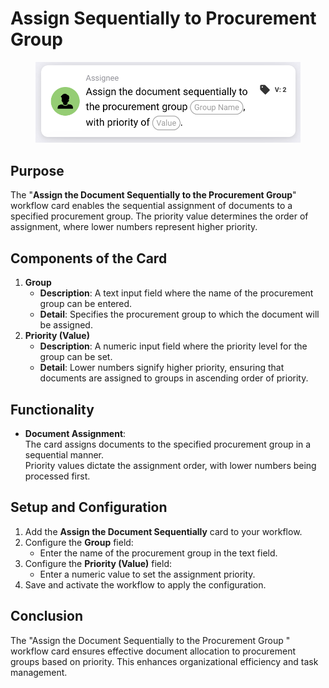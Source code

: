 # Assign Sequentially to Procurement Group

<figure><img src="../../../../.gitbook/assets/image (10) (1) (2).png" alt="" width="563"><figcaption></figcaption></figure>

## **Purpose**

The "**Assign the Document Sequentially to the Procurement Group**" workflow card enables the sequential assignment of documents to a specified procurement group. The priority value determines the order of assignment, where lower numbers represent higher priority.

## **Components of the Card**

1. **Group**
   * **Description**: A text input field where the name of the procurement group can be entered.
   * **Detail**: Specifies the procurement group to which the document will be assigned.
2. **Priority (Value)**
   * **Description**: A numeric input field where the priority level for the group can be set.
   * **Detail**: Lower numbers signify higher priority, ensuring that documents are assigned to groups in ascending order of priority.

## **Functionality**

* **Document Assignment**:\
  The card assigns documents to the specified procurement group in a sequential manner.\
  Priority values dictate the assignment order, with lower numbers being processed first.

## **Setup and Configuration**

1. Add the **Assign the Document Sequentially** card to your workflow.
2. Configure the **Group** field:
   * Enter the name of the procurement group in the text field.
3. Configure the **Priority (Value)** field:
   * Enter a numeric value to set the assignment priority.
4. Save and activate the workflow to apply the configuration.

## **Conclusion**

The "Assign the Document Sequentially to the Procurement Group " workflow card ensures effective document allocation to procurement groups based on priority. This enhances organizational efficiency and task management.
